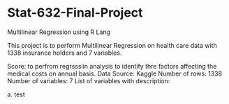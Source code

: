 # Stat-632-Final-Project
Multilinear Regression using R Lang

This project is to perform Multilinear Regression on health care data with 1338 insurance holders and 7 variables.

Score: to perfrom regrsssiin analysis to identify thre factors affecting the medical costs on annual basis.
Data Source: Kaggle
Number of rows: 1338
Number of variables: 7
List of variables with description:
 
 a. test 
